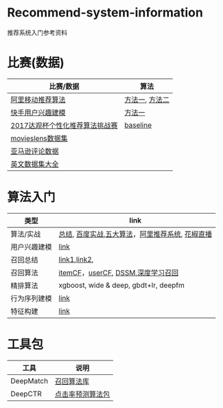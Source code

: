 # Recommend-system-information
推荐系统入门参考资料

# 比赛(数据)

比赛/数据 | 算法
---|---
[阿里移动推荐算法](https://tianchi.aliyun.com/competition/entrance/231522/introduction) | [方法一](https://blog.csdn.net/Snoopy_Yuan/article/details/72454636), [方法二](https://blog.csdn.net/Datuqiqi/article/details/46834579)
[快手用户兴趣建模](https://www.kuaishou.com/activity/uimc) | [方法一](https://blog.csdn.net/a1066196847/article/details/82316531)
[2017达观杯个性化推荐算法挑战赛](https://www.kesci.com/home/competition/590a9629812ede32b73ee216)|[baseline](https://www.kesci.com/home/project/5abb42b4f5628022ef83ca1a)
[movieslens数据集](http://files.grouplens.org/datasets/movielens/)|
[亚马逊评论数据](http://jmcauley.ucsd.edu/data/amazon/)|
[英文数据集大全](https://cseweb.ucsd.edu/~jmcauley/datasets.html)|

# 算法入门

 类型| link
---|---
算法/实战 | [总结](https://blog.csdn.net/yasin0/article/details/89222622), [百度实战](https://www.cnblogs.com/idengyao/p/10051415.html),[五大算法](https://www.cnblogs.com/idengyao/p/10051415.html)，[阿里推荐系统](https://zhuanlan.zhihu.com/p/67871230), [花椒直播](https://www.infoq.cn/article/X1hN9ZQkvuSYvZECVG4k)
用户兴趣建模 | [link](https://www.cnblogs.com/vincentbnu/p/9469912.html)
召回总结|[link1](https://blog.csdn.net/sensorsdata/article/details/88822038),[link2](https://zhuanlan.zhihu.com/p/115690499),
召回算法|[itemCF](https://ziyubiti.github.io/2016/08/03/%E6%8E%A8%E8%8D%90%E7%B3%BB%E7%BB%9F%E7%AE%80%E4%BB%8B%E4%B9%8B%E4%B8%80%EF%BC%88itemCF%E7%AE%97%E6%B3%95%EF%BC%89/)，[userCF](https://blog.csdn.net/u012050154/article/details/52268057), [DSSM](https://zhuanlan.zhihu.com/p/152251002),[深度学习召回](https://zhuanlan.zhihu.com/p/148044971)
精排算法| xgboost, wide & deep, gbdt+lr, deepfm
行为序列建模|[link](https://blog.csdn.net/m0_37586850/article/details/103607513)
特征构建|[link](https://zhuanlan.zhihu.com/p/221783604)

# 工具包

工具 | 说明
---|---
DeepMatch | [召回算法库](https://zhuanlan.zhihu.com/p/126282487)
DeepCTR | [点击率预测算法包](https://deepctr-doc.readthedocs.io/en/latest/index.html)
